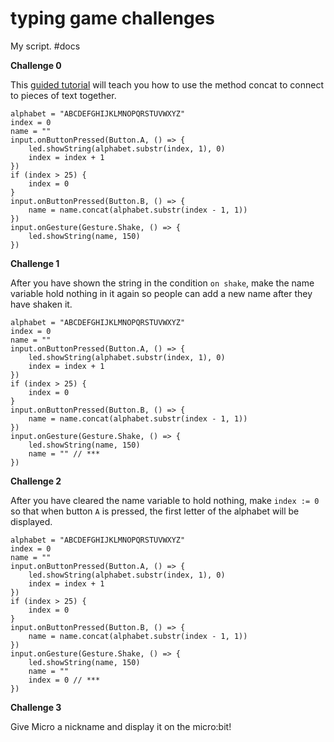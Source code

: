 # typing game challenges

My script. #docs

**Challenge 0**

This [guided tutorial](/lessons/typing-game/tutorial) will teach you how to use the method concat to connect to pieces of text together.

```
alphabet = "ABCDEFGHIJKLMNOPQRSTUVWXYZ"
index = 0
name = ""
input.onButtonPressed(Button.A, () => {
    led.showString(alphabet.substr(index, 1), 0)
    index = index + 1
})
if (index > 25) {
    index = 0
}
input.onButtonPressed(Button.B, () => {
    name = name.concat(alphabet.substr(index - 1, 1))
})
input.onGesture(Gesture.Shake, () => {
    led.showString(name, 150)
})
```

**Challenge 1**

After you have shown the string in the condition `on shake`, make the name variable hold nothing in it again so people can add a new name after they have shaken it.

```
alphabet = "ABCDEFGHIJKLMNOPQRSTUVWXYZ"
index = 0
name = ""
input.onButtonPressed(Button.A, () => {
    led.showString(alphabet.substr(index, 1), 0)
    index = index + 1
})
if (index > 25) {
    index = 0
}
input.onButtonPressed(Button.B, () => {
    name = name.concat(alphabet.substr(index - 1, 1))
})
input.onGesture(Gesture.Shake, () => {
    led.showString(name, 150)
    name = "" // ***
})
```

**Challenge 2**

After you have cleared the name variable to hold nothing, make `index := 0` so that when button `A` is pressed, the first letter of the alphabet will be displayed.

```
alphabet = "ABCDEFGHIJKLMNOPQRSTUVWXYZ"
index = 0
name = ""
input.onButtonPressed(Button.A, () => {
    led.showString(alphabet.substr(index, 1), 0)
    index = index + 1
})
if (index > 25) {
    index = 0
}
input.onButtonPressed(Button.B, () => {
    name = name.concat(alphabet.substr(index - 1, 1))
})
input.onGesture(Gesture.Shake, () => {
    led.showString(name, 150)
    name = ""
    index = 0 // ***
})
```

**Challenge 3**

Give Micro a nickname and display it on the micro:bit!


